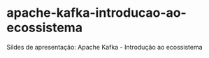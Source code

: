 # apache-kafka-introducao-ao-ecossistema
Sildes de apresentação: Apache Kafka - Introdução ao ecossistema
